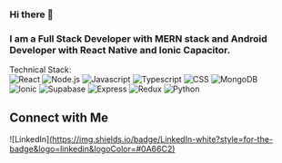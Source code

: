 ### Hi there 👋

<!--
**harshu1611/harshu1611** is a ✨ _special_ ✨ repository because its `README.md` (this file) appears on your GitHub profile.

Here are some ideas to get you started:

- 🔭 I’m currently working on ...

- 🌱 I’m currently learning ...
- 👯 I’m looking to collaborate on ...
- 🤔 I’m looking for help with ...
- 💬 Ask me about ...
- 📫 How to reach me: ...
- 😄 Pronouns: ...
- ⚡ Fun fact: ...
-->
### I am a Full Stack Developer with MERN stack and Android Developer with React Native and Ionic Capacitor.

Technical Stack:
<br>
![React](https://img.shields.io/badge/React.js-blue?style=for-the-badge&logo=react&logoColor=#61DAFB)
![Node.js](https://img.shields.io/badge/Node.js-white?style=for-the-badge&logo=nodedotjs&logoColor=#339933)
![Javascript](https://img.shields.io/badge/Javascript-black?style=for-the-badge&logo=javascript&logoColor=#F7DF1E)
![Typescript](https://img.shields.io/badge/Typescript-white?style=for-the-badge&logo=typescript&logoColor=#3178C6)
![CSS](https://img.shields.io/badge/CSS-white?style=for-the-badge&logo=css3&logoColor=#1572B6)
![MongoDB](https://img.shields.io/badge/Mongo_DB-white?style=for-the-badge&logo=mongodb&logoColor=#47A2486)
<br>
![Ionic](https://img.shields.io/badge/Ionic-white?style=for-the-badge&logo=ionic&logoColor=#3880FF)
![Supabase](https://img.shields.io/badge/Supabase-white?style=for-the-badge&logo=supabase&logoColor=#3FCF8E)
![Express](https://img.shields.io/badge/Express-white?style=for-the-badge&logo=express&logoColor=#000000)
![Redux](https://img.shields.io/badge/Redux-blue?style=for-the-badge&logo=redux&logoColor=#764ABC)
![Python](https://img.shields.io/badge/Python-yellow?style=for-the-badge&logo=python&logoColor=#3776AB)

## Connect with Me
![LinkedIn][(https://img.shields.io/badge/LinkedIn-white?style=for-the-badge&logo=linkedin&logoColor=#0A66C2)](https://linkedin.com/in/harshagr0711)













